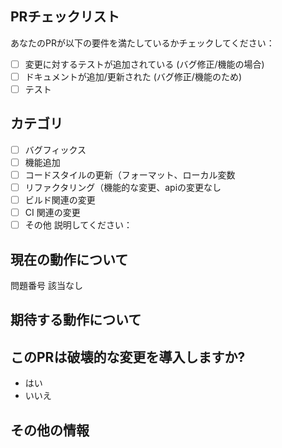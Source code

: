 ## PRチェックリスト

あなたのPRが以下の要件を満たしているかチェックしてください：

<!-- - [ ] コミットメッセージが私たちのガイドラインに従っている: https://github.com/nestjs/nest/blob/master/CONTRIBUTING.md -->
- [ ] 変更に対するテストが追加されている (バグ修正/機能の場合)
- [ ] ドキュメントが追加/更新された (バグ修正/機能のため)
- [ ] テスト

## カテゴリ

- [ ] バグフィックス
- [ ] 機能追加
- [ ] コードスタイルの更新（フォーマット、ローカル変数
- [ ] リファクタリング（機能的な変更、apiの変更なし
- [ ] ビルド関連の変更
- [ ] CI 関連の変更
- [ ] その他 説明してください：

## 現在の動作について
<!-- 修正しようとしている現在の動作を説明してください。-->

問題番号 該当なし

## 期待する動作について

## このPRは破壊的な変更を導入しますか?

- はい
- いいえ

<!-- このPRが破壊的な変更を含む場合、既存アプリケーションへの影響と移行経路を以下に記述してください。-->

## その他の情報
